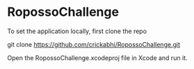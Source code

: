 # RopossoChallenge

To set the application locally, first clone the repo

git clone https://github.com/crickabhi/RopossoChallenge.git

Open the RopossoChallenge.xcodeproj file in Xcode and run it.
